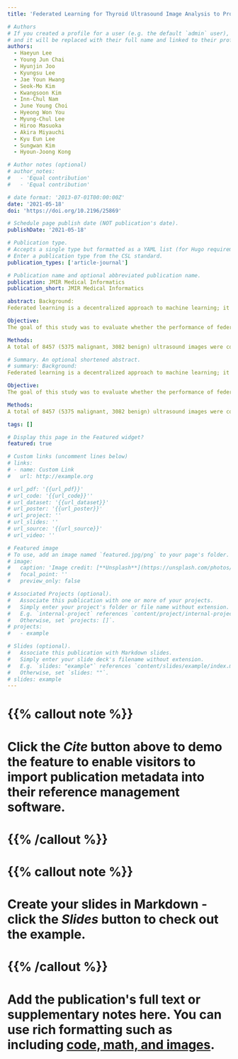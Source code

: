 ```yaml
---
title: 'Federated Learning for Thyroid Ultrasound Image Analysis to Protect Personal Information. Validation Study in Real Healthcare Environment'

# Authors
# If you created a profile for a user (e.g. the default `admin` user), write the username (folder name) here
# and it will be replaced with their full name and linked to their profile.
authors:
  - Haeyun Lee
  - Young Jun Chai
  - Hyunjin Joo
  - Kyungsu Lee
  - Jae Youn Hwang
  - Seok-Mo Kim
  - Kwangsoon Kim
  - Inn-Chul Nam
  - June Young Choi
  - Hyeong Won You
  - Myung-Chul Lee
  - Hiroo Masuoka
  - Akira Miyauchi
  - Kyu Eun Lee
  - Sungwan Kim
  - Hyoun-Joong Kong

# Author notes (optional)
# author_notes:
#   - 'Equal contribution'
#   - 'Equal contribution'

# date format: '2013-07-01T00:00:00Z'
date: '2021-05-18'
doi: 'https://doi.org/10.2196/25869'

# Schedule page publish date (NOT publication's date).
publishDate: '2021-05-18'

# Publication type.
# Accepts a single type but formatted as a YAML list (for Hugo requirements).
# Enter a publication type from the CSL standard.
publication_types: ['article-journal']

# Publication name and optional abbreviated publication name.
publication: JMIR Medical Informatics
publication_short: JMIR Medical Informatics

abstract: Background:
Federated learning is a decentralized approach to machine learning; it is a training strategy that overcomes medical data privacy regulations and generalizes deep learning algorithms. Federated learning mitigates many systemic privacy risks by sharing only the model and parameters for training, without the need to export existing medical data sets. In this study, we performed ultrasound image analysis using federated learning to predict whether thyroid nodules were benign or malignant.

Objective:
The goal of this study was to evaluate whether the performance of federated learning was comparable with that of conventional deep learning.

Methods:
A total of 8457 (5375 malignant, 3082 benign) ultrasound images were collected from 6 institutions and used for federated learning and conventional deep learning. Five deep learning networks (VGG19, ResNet50, ResNext50, SE-ResNet50, and SE-ResNext50) were used. Using stratified random sampling, we selected 20% (1075 malignant, 616 benign) of the total images for internal validation. For external validation, we used 100 ultrasound images (50 malignant, 50 benign) from another institution.

# Summary. An optional shortened abstract.
# summary: Background:
Federated learning is a decentralized approach to machine learning; it is a training strategy that overcomes medical data privacy regulations and generalizes deep learning algorithms. Federated learning mitigates many systemic privacy risks by sharing only the model and parameters for training, without the need to export existing medical data sets. In this study, we performed ultrasound image analysis using federated learning to predict whether thyroid nodules were benign or malignant.

Objective:
The goal of this study was to evaluate whether the performance of federated learning was comparable with that of conventional deep learning.

Methods:
A total of 8457 (5375 malignant, 3082 benign) ultrasound images were collected from 6 institutions and used for federated learning and conventional deep learning. Five deep learning networks (VGG19, ResNet50, ResNext50, SE-ResNet50, and SE-ResNext50) were used. Using stratified random sampling, we selected 20% (1075 malignant, 616 benign) of the total images for internal validation. For external validation, we used 100 ultrasound images (50 malignant, 50 benign) from another institution.

tags: []

# Display this page in the Featured widget?
featured: true

# Custom links (uncomment lines below)
# links:
# - name: Custom Link
#   url: http://example.org

# url_pdf: '{{url_pdf}}'
# url_code: '{{url_code}}''
# url_dataset: '{{url_dataset}}'
# url_poster: '{{url_poster}}'
# url_project: ''
# url_slides: ''
# url_source: '{{url_source}}'
# url_video: ''

# Featured image
# To use, add an image named `featured.jpg/png` to your page's folder.
# image:
#   caption: 'Image credit: [**Unsplash**](https://unsplash.com/photos/pLCdAaMFLTE)'
#   focal_point: ''
#   preview_only: false

# Associated Projects (optional).
#   Associate this publication with one or more of your projects.
#   Simply enter your project's folder or file name without extension.
#   E.g. `internal-project` references `content/project/internal-project/index.md`.
#   Otherwise, set `projects: []`.
# projects:
#   - example

# Slides (optional).
#   Associate this publication with Markdown slides.
#   Simply enter your slide deck's filename without extension.
#   E.g. `slides: "example"` references `content/slides/example/index.md`.
#   Otherwise, set `slides: ""`.
# slides: example
---
```


# {{% callout note %}}
# Click the _Cite_ button above to demo the feature to enable visitors to import publication metadata into their reference management software.
# {{% /callout %}}

# {{% callout note %}}
# Create your slides in Markdown - click the _Slides_ button to check out the example.
# {{% /callout %}}

# Add the publication's **full text** or **supplementary notes** here. You can use rich formatting such as including [code, math, and images](https://docs.hugoblox.com/content/writing-markdown-latex/).
